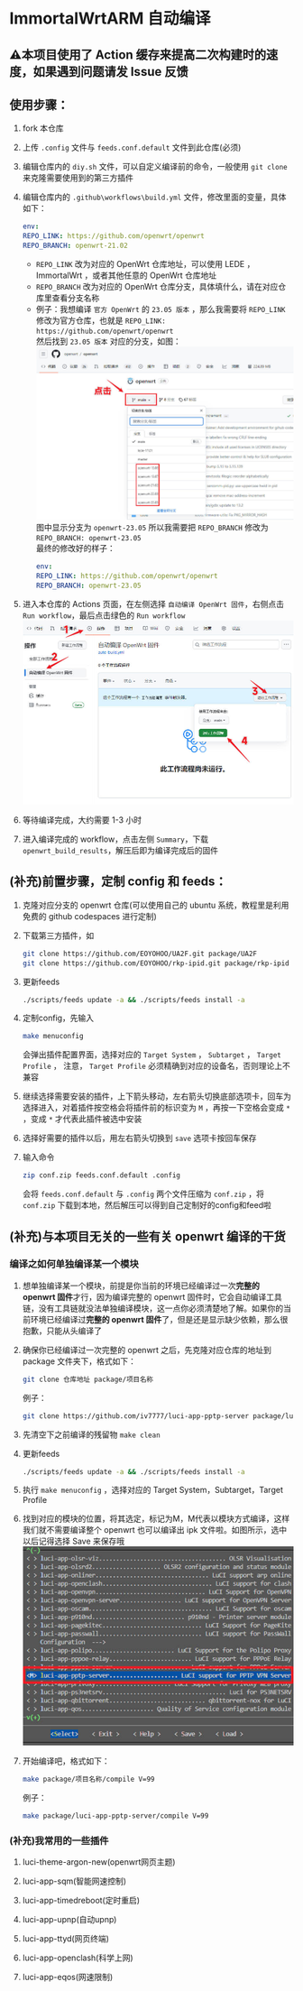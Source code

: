 # ImmortalWrtARM 自动编译

## ⚠️本项目使用了 Action 缓存来提高二次构建时的速度，如果遇到问题请发 Issue 反馈

## 使用步骤：

1. fork 本仓库

2. 上传 `.config` 文件与 `feeds.conf.default` 文件到此仓库(必须)

3. 编辑仓库内的 `diy.sh` 文件，可以自定义编译前的命令，一般使用 `git clone` 来克隆需要使用到的第三方插件

4. 编辑仓库内的 `.github\workflows\build.yml` 文件，修改里面的变量，具体如下：
   ```yaml
   env:
   REPO_LINK: https://github.com/openwrt/openwrt
   REPO_BRANCH: openwrt-21.02
   ```
    - `REPO_LINK` 改为对应的 OpenWrt 仓库地址，可以使用 LEDE ，ImmortalWrt ，或者其他任意的 OpenWrt 仓库地址
    - `REPO_BRANCH` 改为对应的 OpenWrt 仓库分支，具体填什么，请在对应仓库里查看分支名称
    - 例子：我想编译 `官方 OpenWrt` 的 `23.05 版本`  ，那么我需要将 `REPO_LINK`
      修改为官方仓库，也就是 `REPO_LINK: https://github.com/openwrt/openwrt`  
      然后找到 `23.05 版本` 对应的分支，如图：
      ![branch](picture/branch.jpg)
      图中显示分支为 `openwrt-23.05` 所以我需要把 `REPO_BRANCH` 修改为 `REPO_BRANCH: openwrt-23.05`  
      最终的修改好的样子：
       ```yaml
      env:
      REPO_LINK: https://github.com/openwrt/openwrt
      REPO_BRANCH: openwrt-23.05
      ```

5. 进入本仓库的 Actions 页面，在左侧选择 `自动编译 OpenWrt 固件`，右侧点击 `Run workflow`，最后点击绿色的 `Run workflow`
   ![run-action](picture/run-action.jpg)

6. 等待编译完成，大约需要 1-3 小时

7. 进入编译完成的 workflow，点击左侧 `Summary`，下载 `openwrt_build_results`，解压后即为编译完成后的固件

## (补充)前置步骤，定制 config 和 feeds：

1. 克隆对应分支的 openwrt 仓库(可以使用自己的 ubuntu 系统，教程里是利用免费的 github codespaces 进行定制)

2. 下载第三方插件，如
    ```bash
    git clone https://github.com/EOYOHOO/UA2F.git package/UA2F
    git clone https://github.com/EOYOHOO/rkp-ipid.git package/rkp-ipid
    ```

3. 更新feeds
    ```bash
    ./scripts/feeds update -a && ./scripts/feeds install -a
    ```

4. 定制config，先输入
    ```bash
    make menuconfig
    ```
   会弹出插件配置界面，选择对应的 `Target System` ， `Subtarget` ， `Target Profile` ， 注意， `Target Profile`
   必须精确到对应的设备名，否则理论上不兼容

5. 继续选择需要安装的插件，上下箭头移动，左右箭头切换底部选项卡，回车为选择进入，对着插件按空格会将插件前的标识变为 `M`
   ，再按一下空格会变成 `*` ，变成 `*` 才代表此插件被选中安装

6. 选择好需要的插件以后，用左右箭头切换到 `save` 选项卡按回车保存

7. 输入命令
    ```bash
    zip conf.zip feeds.conf.default .config
    ```
   会将 `feeds.conf.default` 与 `.config` 两个文件压缩为 `conf.zip` ，将 `conf.zip` 下载到本地，然后解压可以得到自己定制好的config和feed啦

## (补充)与本项目无关的一些有关 openwrt 编译的干货

### 编译之如何单独编译某一个模块

1. 想单独编译某一个模块，前提是你当前的环境已经编译过一次**完整的 openwrt 固件**才行，因为编译完整的 openwrt
   固件时，它会自动编译工具链，没有工具链就没法单独编译模块，这一点你必须清楚地了解。如果你的当前环境已经编译过**完整的
   openwrt 固件**了，但是还是显示缺少依赖，那么很抱歉，只能从头编译了

2. 确保你已经编译过一次完整的 openwrt 之后，先克隆对应仓库的地址到 package 文件夹下，格式如下：
    ```bash
    git clone 仓库地址 package/项目名称
    ```

   例子：
    ```bash
    git clone https://github.com/iv7777/luci-app-pptp-server package/luci-app-pptp-server
    ```

3. 先清空下之前编译的残留物 `make clean`

4. 更新feeds
    ```bash
    ./scripts/feeds update -a && ./scripts/feeds install -a
    ```

5. 执行 `make menuconfig` ，选择对应的 Target System，Subtarget，Target Profile

6. 找到对应的模块的位置，将其选定，标记为M，M代表以模块方式编译，这样我们就不需要编译整个 openwrt 也可以编译出 ipk
   文件啦。如图所示，选中以后记得选择 Save 来保存哦
   <br>
   <img src="picture/mod.jpg" >
   <br>

7. 开始编译吧，格式如下：
    ```bash
    make package/项目名称/compile V=99
    ```

   例子：
    ```bash
    make package/luci-app-pptp-server/compile V=99
    ```

### (补充)我常用的一些插件

1. luci-theme-argon-new(openwrt网页主题)

2. luci-app-sqm(智能网速控制)

3. luci-app-timedreboot(定时重启)

4. luci-app-upnp(自动upnp)

5. luci-app-ttyd(网页终端)

6. luci-app-openclash(科学上网)

7. luci-app-eqos(网速限制)

<!-- 
kernel-modules->Other modules->kmod-rkp-ipid
kernel modules->Netfilter Extensions->kmod-ipt-u32
network->Routing and Redirection->ua2f
network->firewall->iptables-mod-filter
network->firewall->iptables-mod-u32

记得最后搜索 Netfilter Extensions 加上 CONFIG_NETFILTER_NETLINK_GLUE_CT=y
 -->
